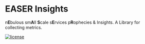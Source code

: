 # EASER Insights

n**E**bulous sm**A**ll **S**cale s**E**rvices p**R**ophecies & Insights. A Library for collecting metrics.

[![license](https://img.shields.io/github/license/matteobertozzi/yajbe-data-format)](LICENSE)
